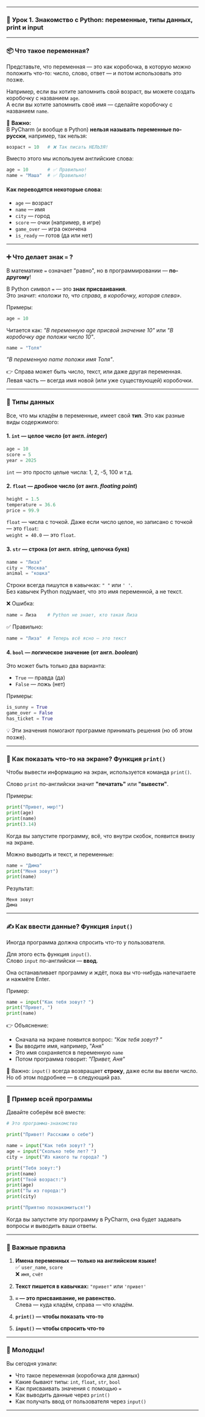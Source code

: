 
---

### 🌟 **Урок 1. Знакомство с Python: переменные, типы данных, print и input**

---

### 📦 Что такое переменная?

Представьте, что переменная — это как коробочка, в которую можно положить что-то: число, слово, ответ — и потом использовать это позже.

Например, если вы хотите запомнить свой возраст, вы можете создать коробочку с названием `age`.  
А если вы хотите запомнить своё имя — сделайте коробочку с названием `name`.

📌 **Важно:**  
В PyCharm (и вообще в Python) **нельзя называть переменные по-русски**, например, так нельзя:
```python
возраст = 10   # ❌ Так писать НЕЛЬЗЯ!
```
Вместо этого мы используем английские слова:
```python
age = 10       # ✅ Правильно!
name = "Маша"  # ✅ Правильно!
```

#### Как переводятся некоторые слова:
- `age` — возраст  
- `name` — имя  
- `city` — город  
- `score` — очки (например, в игре)  
- `game_over` — игра окончена  
- `is_ready` — готов (да или нет)

---

### ➕ Что делает знак `=` ?

В математике `=` означает "равно", но в программировании — **по-другому**!

В Python символ `=` — это **знак присваивания**.  
Это значит: *«положи то, что справа, в коробочку, которая слева»*.

Примеры:
```python
age = 10
```
Читается как: *"В переменную age присвой значение 10"* или *"В коробочку age положи число 10"*.

```python
name = "Толя"
```
*"В переменную name положи имя Толя"*.

👉 Справа может быть число, текст, или даже другая переменная. Левая часть — всегда имя новой (или уже существующей) коробочки.

---

### 🧬 Типы данных

Все, что мы кладём в переменные, имеет свой **тип**. Это как разные виды содержимого:

#### 1. `int` — целое число (от англ. *integer*)
```python
age = 10
score = 5
year = 2025
```
`int` — это просто целые числа: 1, 2, -5, 100 и т.д.

#### 2. `float` — дробное число (от англ. *floating point*)
```python
height = 1.5
temperature = 36.6
price = 99.9
```
`float` — числа с точкой. Даже если число целое, но записано с точкой — это `float`:  
`weight = 40.0` — это `float`.

#### 3. `str` — строка (от англ. *string*, цепочка букв)
```python
name = "Лиза"
city = "Москва"
animal = "кошка"
```
Строки всегда пишутся в кавычках: `" "` или `' '`.  
Без кавычек Python подумает, что это имя переменной, а не текст.

❌ Ошибка:
```python
name = Лиза    # Python не знает, кто такая Лиза
```
✅ Правильно:
```python
name = "Лиза"  # Теперь всё ясно — это текст
```

#### 4. `bool` — логическое значение (от англ. *boolean*)
Это может быть только два варианта:  
- `True` — правда (да)  
- `False` — ложь (нет)

Примеры:
```python
is_sunny = True
game_over = False
has_ticket = True
```

💡 Эти значения помогают программе принимать решения (но об этом позже).

---

### 💬 Как показать что-то на экране? Функция `print()`

Чтобы вывести информацию на экран, используется команда `print()`.

Слово `print` по-английски значит **"печатать"** или **"вывести"**.

Примеры:
```python
print("Привет, мир!")
print(age)
print(name)
print(3.14)
```

Когда вы запустите программу, всё, что внутри скобок, появится внизу на экране.

Можно выводить и текст, и переменные:
```python
name = "Дима"
print("Меня зовут")
print(name)
```
Результат:
```
Меня зовут
Дима
```

---

### ✍️ Как ввести данные? Функция `input()`

Иногда программа должна спросить что-то у пользователя.

Для этого есть функция `input()`.  
Слово `input` по-английски — **ввод**.

Она останавливает программу и ждёт, пока вы что-нибудь напечатаете и нажмёте Enter.

Пример:
```python
name = input("Как тебя зовут? ")
print("Привет, ")
print(name)
```

👉 Объяснение:  
- Сначала на экране появится вопрос: *"Как тебя зовут? "*  
- Вы вводите имя, например, "Аня"  
- Это имя сохраняется в переменную `name`  
- Потом программа говорит: *"Привет, Аня"*

📌 Важно: `input()` всегда возвращает **строку**, даже если вы ввели число.  
Но об этом подробнее — в следующий раз.

---

### 🧪 Пример всей программы

Давайте соберём всё вместе:

```python
# Это программа-знакомство

print("Привет! Расскажи о себе")

name = input("Как тебя зовут? ")
age = input("Сколько тебе лет? ")
city = input("Из какого ты города? ")

print("Тебя зовут:")
print(name)
print("Твой возраст:")
print(age)
print("Ты из города:")
print(city)

print("Приятно познакомиться!")
```

Когда вы запустите эту программу в PyCharm, она будет задавать вопросы и выводить ваши ответы.

---

### 🛑 Важные правила

1. **Имена переменных — только на английском языке!**  
   ✅ `user_name`, `score`  
   ❌ `имя`, `счёт`

2. **Текст пишется в кавычках:** `"привет"` или `'привет'`

3. **`=` — это присваивание, не равенство.**  
   Слева — куда кладём, справа — что кладём.

4. **`print()` — чтобы показать что-то**
5. **`input()` — чтобы спросить что-то**

---

### 🎉 Молодцы!

Вы сегодня узнали:
- Что такое переменная (коробочка для данных)
- Какие бывают типы: `int`, `float`, `str`, `bool`
- Как присваивать значения с помощью `=`
- Как выводить данные через `print()`
- Как получать ввод от пользователя через `input()`

--- 


